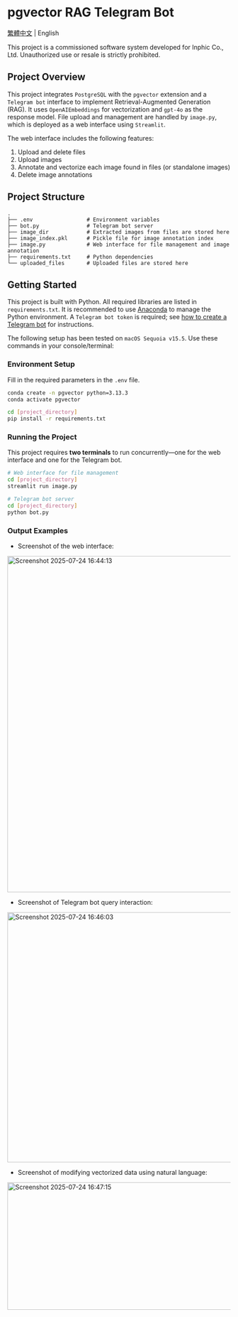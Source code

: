 # pgvector RAG Telegram Bot

[繁體中文](README_TW.md) | English

This project is a commissioned software system developed for Inphic Co., Ltd. Unauthorized use or resale is strictly prohibited.

## Project Overview

This project integrates `PostgreSQL` with the `pgvector` extension and a `Telegram bot` interface to implement Retrieval-Augmented Generation (RAG). It uses `OpenAIEmbeddings` for vectorization and `gpt-4o` as the response model. File upload and management are handled by `image.py`, which is deployed as a web interface using `Streamlit`.

The web interface includes the following features:

1. Upload and delete files
2. Upload images
3. Annotate and vectorize each image found in files (or standalone images)
4. Delete image annotations

## Project Structure

```tree
.
├── .env                 # Environment variables
├── bot.py               # Telegram bot server
├── image_dir            # Extracted images from files are stored here
├── image_index.pkl      # Pickle file for image annotation index
├── image.py             # Web interface for file management and image annotation
├── requirements.txt     # Python dependencies
└── uploaded_files       # Uploaded files are stored here
```

## Getting Started

This project is built with Python. All required libraries are listed in `requirements.txt`. It is recommended to use [Anaconda](https://www.anaconda.com) to manage the Python environment. A `Telegram bot token` is required; see [how to create a Telegram bot](https://ithelp.ithome.com.tw/m/articles/10235578) for instructions.

The following setup has been tested on `macOS Sequoia v15.5`. Use these commands in your console/terminal:

### Environment Setup

Fill in the required parameters in the `.env` file.

```bash
conda create -n pgvector python=3.13.3
conda activate pgvector
```

```bash
cd [project_directory]
pip install -r requirements.txt
```

### Running the Project

This project requires **two terminals** to run concurrently—one for the web interface and one for the Telegram bot.

```bash
# Web interface for file management
cd [project_directory]
streamlit run image.py
```

```bash
# Telegram bot server
cd [project_directory]
python bot.py
```

### Output Examples

* Screenshot of the web interface:

<img width="1425" height="757" alt="Screenshot 2025-07-24 16:44:13" src="https://github.com/user-attachments/assets/64b34bad-fe75-4111-8860-27d58afb5683" />

* Screenshot of Telegram bot query interaction:

<img width="554" height="563" alt="Screenshot 2025-07-24 16:46:03" src="https://github.com/user-attachments/assets/a401b4d5-3377-4764-95fc-3537bbe5db9a" />

* Screenshot of modifying vectorized data using natural language:

<img width="654" height="287" alt="Screenshot 2025-07-24 16:47:15" src="https://github.com/user-attachments/assets/5d82645b-4a1a-4bb4-b1a2-5a964885ffba" />
